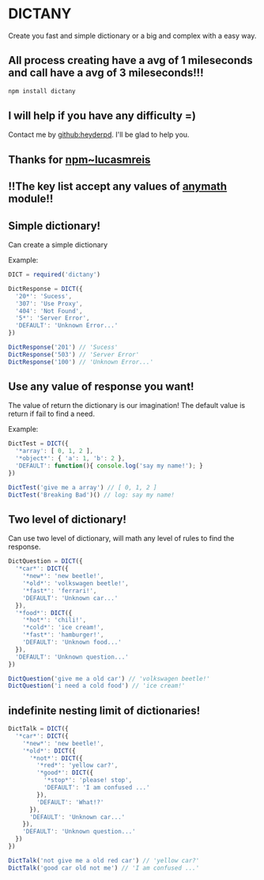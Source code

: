 # DICTANY
Create you fast and simple dictionary or a big and complex with a easy way.

## All process creating have a avg of 1 mileseconds and call have a avg of 3 mileseconds!!!
```javascript
npm install dictany
```

## I will help if you have any difficulty =)
Contact me by [github:heyderpd](https://github.com/heyderpd). I'll be glad to help you.

## Thanks for [npm~lucasmreis](https://www.npmjs.com/~lucasmreis)

## !!The key list accept any values of [anymath](https://www.npmjs.com/package/anymatch) module!!

## Simple dictionary!
Can create a simple dictionary

Example:
```javascript
DICT = required('dictany')

DictResponse = DICT({
  '20*': 'Sucess',
  '307': 'Use Proxy',
  '404': 'Not Found',
  '5*': 'Server Error',
  'DEFAULT': 'Unknown Error...' 
})

DictResponse('201') // 'Sucess'
DictResponse('503') // 'Server Error'
DictResponse('100') // 'Unknown Error...' 
```

## Use any value of response you want!
The value of return the dictionary is our imagination! The default value is return if fail to find a need.

Example:
```javascript
DictTest = DICT({
  '*array': [ 0, 1, 2 ],
  '*object*': { 'a': 1, 'b': 2 },
  'DEFAULT': function(){ console.log('say my name!'); }
})

DictTest('give me a array') // [ 0, 1, 2 ]
DictTest('Breaking Bad')() // log: say my name!
```

## Two level of dictionary!
Can use two level of dictionary, will math any level of rules to find the response.
```javascript
DictQuestion = DICT({
  '*car*': DICT({
    '*new*': 'new beetle!',
    '*old*': 'volkswagen beetle!',
    '*fast*': 'ferrari!',
    'DEFAULT': 'Unknown car...' 
  }),
  '*food*': DICT({
    '*hot*': 'chili!',
    '*cold*': 'ice cream!',
    '*fast*': 'hamburger!',
    'DEFAULT': 'Unknown food...'
  }),
  'DEFAULT': 'Unknown question...' 
})

DictQuestion('give me a old car') // 'volkswagen beetle!'
DictQuestion('i need a cold food') // 'ice cream!'
```

## indefinite nesting limit of dictionaries!
```javascript
DictTalk = DICT({
  '*car*': DICT({
    '*new*': 'new beetle!',
    '*old*': DICT({      
      '*not*': DICT({
        '*red*': 'yellow car?',
        '*good*': DICT({
          '*stop*': 'please! stop',
          'DEFAULT': 'I am confused ...' 
        }),
        'DEFAULT': 'What!?' 
      }),
      'DEFAULT': 'Unknown car...' 
    }),
    'DEFAULT': 'Unknown question...' 
  })
})

DictTalk('not give me a old red car') // 'yellow car?'
DictTalk('good car old not me') // 'I am confused ...' 
```
